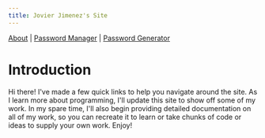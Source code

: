 ```yaml
---
title: Jovier Jimenez's Site
---
```

<head>
  <link rel="apple-touch-icon" sizes="180x180" href="/images/apple-touch-icon.png">
  <link rel="icon" type="image/png" sizes="32x32" href="/images/favicon-32x32.png">
  <link rel="icon" type="image/png" sizes="16x16" href="/images/favicon-16x16.png">
  <link rel="manifest" href="/images/site.webmanifest">
  <link rel="mask-icon" href="/images/safari-pinned-tab.svg" color="#5bbad5">
  <meta name="msapplication-TileColor" content="#00aba9">
  <meta name="theme-color" content="#ffffff">
</head>

[About](/about/) | [Password Manager](/password-manager/) | [Password Generator](/password-generator)

# Introduction
Hi there! I've made a few quick links to help you navigate around the site. As I learn more about programming, I'll update this site to show off some of my work. In my spare time, I'll also begin providing detailed documentation on all of my work, so you can recreate it to learn or take chunks of code or ideas to supply your own work. Enjoy!

